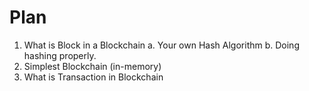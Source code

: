 # Plan

1. What is Block in a Blockchain
   a. Your own Hash Algorithm
   b. Doing hashing properly.
2. Simplest Blockchain (in-memory)
3. What is Transaction in Blockchain
